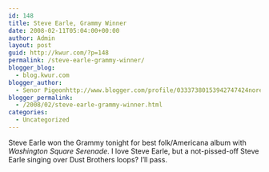 ```yaml
---
id: 148
title: Steve Earle, Grammy Winner
date: 2008-02-11T05:04:00+00:00
author: Admin
layout: post
guid: http://kwur.com/?p=148
permalink: /steve-earle-grammy-winner/
blogger_blog:
  - blog.kwur.com
blogger_author:
  - Senor Pigeonhttp://www.blogger.com/profile/03337380153942747424noreply@blogger.com
blogger_permalink:
  - /2008/02/steve-earle-grammy-winner.html
categories:
  - Uncategorized
---
```

<div class="pf-content">
  <p>
    Steve Earle won the Grammy tonight for best folk/Americana album with <span style="font-style: italic;">Washington Square Serenade</span>. I love Steve Earle, but a not-pissed-off Steve Earle singing over Dust Brothers loops? I’ll pass.
  </p>
</div>